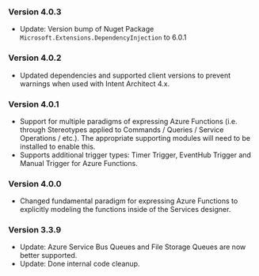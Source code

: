 
### Version 4.0.3

- Update: Version bump of Nuget Package `Microsoft.Extensions.DependencyInjection` to 6.0.1

### Version 4.0.2

- Updated dependencies and supported client versions to prevent warnings when used with Intent Architect 4.x.

### Version 4.0.1

- Support for multiple paradigms of expressing Azure Functions (i.e. through Stereotypes applied to Commands / Queries / Service Operations / etc.). The appropriate supporting modules will need to be installed to enable this.
- Supports additional trigger types: Timer Trigger, EventHub Trigger and Manual Trigger for Azure Functions.

### Version 4.0.0

- Changed fundamental paradigm for expressing Azure Functions to explicitly modeling the functions inside of the Services designer.

### Version 3.3.9

- Update: Azure Service Bus Queues and File Storage Queues are now better supported.
- Update: Done internal code cleanup.